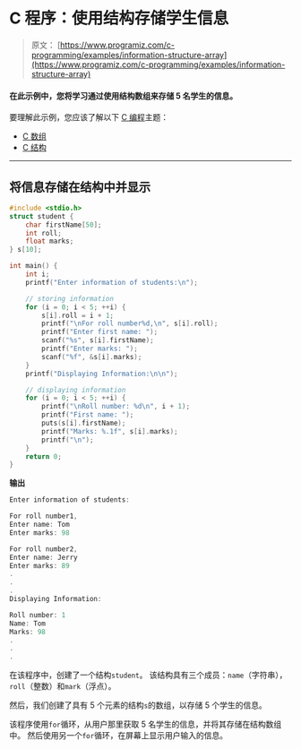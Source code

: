 # C 程序：使用结构存储学生信息

> 原文： [https://www.programiz.com/c-programming/examples/information-structure-array](https://www.programiz.com/c-programming/examples/information-structure-array)

#### 在此示例中，您将学习通过使用结构数组来存储 5 名学生的信息。

要理解此示例，您应该了解以下 [C 编程](/c-programming "C tutorial")主题：

*   [C 数组](/c-programming/c-arrays)
*   [C 结构](/c-programming/c-structures)

* * *

## 将信息存储在结构中并显示

```c
#include <stdio.h>
struct student {
    char firstName[50];
    int roll;
    float marks;
} s[10];

int main() {
    int i;
    printf("Enter information of students:\n");

    // storing information
    for (i = 0; i < 5; ++i) {
        s[i].roll = i + 1;
        printf("\nFor roll number%d,\n", s[i].roll);
        printf("Enter first name: ");
        scanf("%s", s[i].firstName);
        printf("Enter marks: ");
        scanf("%f", &s[i].marks);
    }
    printf("Displaying Information:\n\n");

    // displaying information
    for (i = 0; i < 5; ++i) {
        printf("\nRoll number: %d\n", i + 1);
        printf("First name: ");
        puts(s[i].firstName);
        printf("Marks: %.1f", s[i].marks);
        printf("\n");
    }
    return 0;
} 
```

**输出**

```c
Enter information of students: 

For roll number1,
Enter name: Tom
Enter marks: 98

For roll number2,
Enter name: Jerry
Enter marks: 89
.
.
.
Displaying Information:

Roll number: 1
Name: Tom
Marks: 98
.
.
. 
```

在该程序中，创建了一个结构`student`。 该结构具有三个成员：`name`（字符串），`roll`（整数）和`mark`（浮点）。

然后，我们创建了具有 5 个元素的结构`s`的数组，以存储 5 个学生的信息。

该程序使用`for`循环，从用户那里获取 5 名学生的信息，并将其存储在结构数组中。 然后使用另一个`for`循环，在屏幕上显示用户输入的信息。